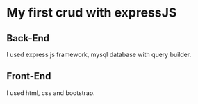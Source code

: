 # My first crud with expressJS
<div>
  <h2 font-size="20">Back-End</h2>
  <p>I used express js framework, mysql database with query builder.</p>
</div>
<div>
  <h2>Front-End</h2>
  <p>I used html, css and bootstrap.</p>
</div>


